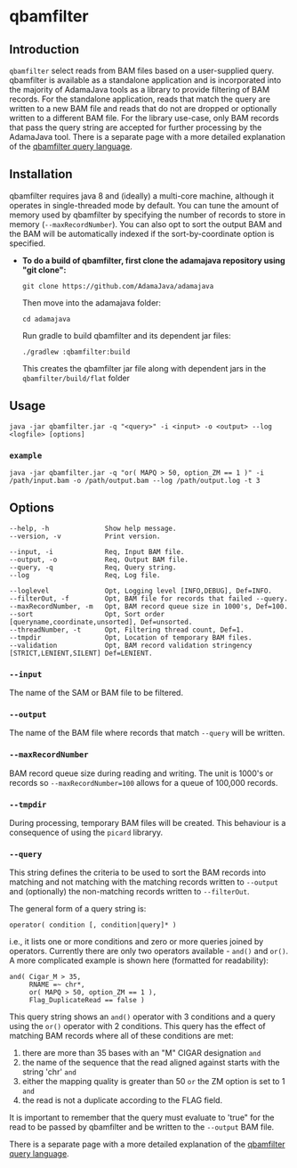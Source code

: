 # qbamfilter

## Introduction

`qbamfilter` select reads from BAM files based on a user-supplied query.
qbamfilter is available as a standalone application and is incorporated 
into the majority of AdamaJava tools as a library to provide filtering 
of BAM records.  For the standalone application, reads that match the query 
are written to a new BAM file and reads that do not are dropped or 
optionally written to a different BAM file.  For the library use-case, 
only BAM records that pass the query string are accepted for further 
processing by the AdamaJava tool.
There is a separate page with a more detailed explanation of the
[qbamfilter query language](qbamfilter_query).

## Installation

qbamfilter requires java 8 and (ideally) a multi-core machine, although 
it operates in single-threaded mode by default.  You can tune the amount
of memory used by qbamfilter by specifying the number of records to store 
in memory (`--maxRecordNumber`).  You can also opt to sort the output BAM 
and the BAM will be automatically indexed if the sort-by-coordinate option
is specified.

* **To do a build of qbamfilter, first clone the adamajava repository using "git clone":**
  ```
  git clone https://github.com/AdamaJava/adamajava
  ```
  
  Then move into the adamajava folder:
  ```
  cd adamajava
  ```
  Run gradle to build qbamfilter and its dependent jar files:
  ```
  ./gradlew :qbamfilter:build
  ```
  This creates the qbamfilter jar file along with dependent jars in the `qbamfilter/build/flat` folder
 

## Usage

~~~~{.text}
java -jar qbamfilter.jar -q "<query>" -i <input> -o <output> --log <logfile> [options]
~~~~

### `example`
~~~~{.text}
java -jar qbamfilter.jar -q "or( MAPQ > 50, option_ZM == 1 )" -i /path/input.bam -o /path/output.bam --log /path/output.log -t 3
~~~~

## Options

~~~~{.text}
--help, -h              Show help message.
--version, -v           Print version.

--input, -i             Req, Input BAM file.
--output, -o            Req, Output BAM file.
--query, -q             Req, Query string.
--log                   Req, Log file.

--loglevel              Opt, Logging level [INFO,DEBUG], Def=INFO.
--filterOut, -f         Opt, BAM file for records that failed --query.
--maxRecordNumber, -m   Opt, BAM record queue size in 1000's, Def=100.
--sort                  Opt, Sort order [queryname,coordinate,unsorted], Def=unsorted.
--threadNumber, -t      Opt, Filtering thread count, Def=1.
--tmpdir                Opt, Location of temporary BAM files.
--validation            Opt, BAM record validation stringency [STRICT,LENIENT,SILENT] Def=LENIENT.
~~~~


### `--input`

The name of the SAM or BAM file to be filtered.

### `--output`

The name of the BAM file where records that match `--query` will be
written.

### `--maxRecordNumber`

BAM record queue size during reading and writing. The unit is 1000's
or records so `--maxRecordNumber=100` allows for a queue of 100,000 records.

### `--tmpdir`

During processing, temporary BAM files will be created. This behaviour
is a consequence of using the `picard` libraryy.

### `--query`

This string defines the criteria to be used to sort the BAM records 
into matching and not matching with the matching records written to
`--output` and (optionally) the non-matching records written to
`--filterOut`.

The general form of a query string is:

~~~~{.text}
operator( condition [, condition|query]* )
~~~~

i.e., it lists one or more conditions and zero or more queries joined by 
operators. Currently there are only two operators available - `and()` and 
`or()`.  A more complicated example is shown here (formatted for
readability):

~~~~{.text}
and( Cigar_M > 35,
     RNAME =~ chr*,
     or( MAPQ > 50, option_ZM == 1 ),
     Flag_DuplicateRead == false )
~~~~

This query string shows an `and()` operator with 3 conditions and a
query using the `or()` operator with 2 conditions.
This query has the effect of matching BAM records where all of these
conditions are met:

 1. there are more than 35 bases with an "M" CIGAR designation `and`
 2. the name of the sequence that the read aligned against starts with
 the string 'chr' `and`
 3. either the mapping quality is greater than 50 `or` the ZM option is
 set to 1 `and`
 4. the read is not a duplicate according to the FLAG field.

It is important to remember that the query must evaluate to 'true" for the 
read to be passed by qbamfilter and be written to the `--output` BAM file.

There is a separate page with a more detailed explanation of the
[qbamfilter query language](qbamfilter_query).


